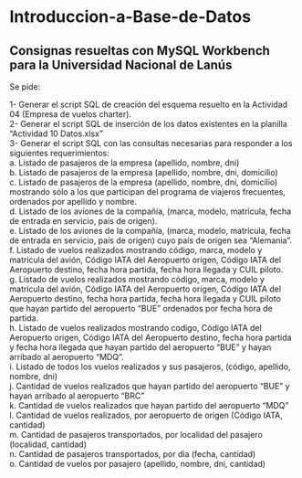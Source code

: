# Introduccion-a-Base-de-Datos

## Consignas resueltas con MySQL Workbench para la Universidad Nacional de Lanús

Se pide:

1- Generar el script SQL de creación del esquema resuelto en la Actividad 04
(Empresa de vuelos charter).  
2- Generar el script SQL de inserción de los datos existentes en la planilla “Actividad
10 Datos.xlsx”  
3- Generar el script SQL con las consultas necesarias para responder a los
siguientes requerimientos:  
a. Listado de pasajeros de la empresa (apellido, nombre, dni)  
b. Listado de pasajeros de la empresa (apellido, nombre, dni, domicilio)  
c. Listado de pasajeros de la empresa (apellido, nombre, dni, domicilio)  
mostrando sólo a los que participan del programa de viajeros frecuentes,
ordenados por apellido y nombre.  
d. Listado de los aviones de la compañía, (marca, modelo, matrícula, fecha de
entrada en servicio, país de origen).  
e. Listado de los aviones de la compañía, (marca, modelo, matrícula, fecha de
entrada en servicio, país de origen) cuyo país de origen sea “Alemania”.  
f. Listado de vuelos realizados mostrando código, marca, modelo y matrícula
del avión, Código IATA del Aeropuerto origen, Código IATA del Aeropuerto
destino, fecha hora partida, fecha hora llegada y CUIL piloto.  
g. Listado de vuelos realizados mostrando código, marca, modelo y matrícula
del avión, Código IATA del Aeropuerto origen, Código IATA del Aeropuerto
destino, fecha hora partida, fecha hora llegada y CUIL piloto que hayan
partido del aeropuerto “BUE” ordenados por fecha hora de partida.  
h. Listado de vuelos realizados mostrando codigo, Código IATA del Aeropuerto
origen, Código IATA del Aeropuerto destino, fecha hora partida y fecha hora
llegada que hayan partido del aeropuerto “BUE” y hayan arribado al
aeropuerto “MDQ”.  
i. Listado de todos los vuelos realizados y sus pasajeros, (código, apellido,
nombre, dni)  
j. Cantidad de vuelos realizados que hayan partido del aeropuerto “BUE” y
hayan arribado al aeropuerto “BRC”  
k. Cantidad de vuelos realizados que hayan partido del aeropuerto “MDQ”  
l. Cantidad de vuelos realizados, por aeropuerto de origen (Código IATA,
cantidad)  
m. Cantidad de pasajeros transportados, por localidad del pasajero (localidad,
cantidad)  
n. Cantidad de pasajeros transportados, por dìa (fecha, cantidad)  
o. Cantidad de vuelos por pasajero (apellido, nombre, dni, cantidad)  

